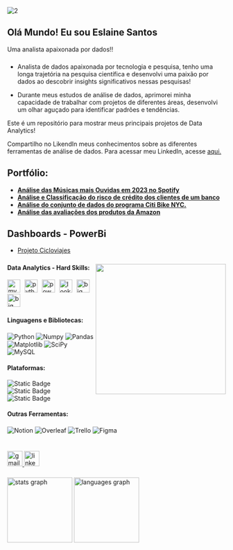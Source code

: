 ![2](https://github.com/user-attachments/assets/92bbe8c3-8199-45b8-9735-b215b1834a84)
<h2 align="left">Olá Mundo! Eu sou Eslaine Santos</h2>
Uma analista apaixonada por dados!!

###

* Analista de dados apaixonada por tecnologia e pesquisa, tenho uma longa trajetória na pesquisa científica e desenvolvi uma paixão por dados ao descobrir insights significativos nessas pesquisas!

* Durante meus estudos de análise de dados, aprimorei minha capacidade de trabalhar com projetos de diferentes áreas, desenvolvi um olhar aguçado para identificar padrões e tendências.

Este é um repositório para mostrar meus principais projetos de Data Analytics!

Compartilho no LikendIn meus conhecimentos sobre as diferentes ferramentas de análise de dados. Para acessar meu LinkedIn, acesse [aqui.](https://www.linkedin.com/in/eslaine-santos-e-santos-46159a28/)

## Portfólio:
* [**Análise das Músicas mais Ouvidas em 2023 no Spotify**](https://github.com/annesantos1990/spotify_project.git)
* [**Análise e Classificação do risco de crédito dos clientes de um banco**](https://github.com/annesantos1990/relative_risk_project)
* [**Análise do conjunto de dados do programa Citi Bike NYC.**](https://github.com/annesantos1990/cicloviajes_project/)
* [**Análise das avaliações dos produtos da Amazon**](https://github.com/annesantos1990/amazon_project)

## Dashboards - PowerBi
* [Projeto Cicloviajes](https://app.powerbi.com/view?r=eyJrIjoiYjMyMWJhNWMtMmEwNy00MWQyLWE0MGYtMzQxOTZmN2JjYzI4IiwidCI6ImUwZjY3ODE5LTJmNmYtNDg0Mi1hZjVlLTA5ZjI4Y2U4N2U0NyJ9&pageName=97bb87652afe04456c88)

  ###
<img align="right" height="300" src="https://github.com/annesantos1990/annesantos1990/assets/166059836/2dd20abe-09b1-411e-9dbe-2d15dfab18ba"  />

#### Data Analytics - Hard Skills:

<div align="left">
  <img src="https://cdn.jsdelivr.net/gh/devicons/devicon/icons/mysql/mysql-original.svg" height="30" alt="mysql logo"  />
  <img width="2" />
  <img src="https://cdn.jsdelivr.net/gh/devicons/devicon/icons/python/python-original.svg" height="30" alt="python logo"  />
  <img width="2" />
  <img src="https://github.com/user-attachments/assets/eee008a0-f5ed-43a1-8b56-ce67a37de27d" height="30" alt="power bi logo"  />
  <img width="2" />
  <img src="https://github.com/user-attachments/assets/1605e268-4b12-469c-bc12-b1419572a0f9" height="30" alt="looker studio logo"  />
  <img width="2" />
  <img src="https://github.com/user-attachments/assets/b1fdab1b-2e10-48e4-9596-df0cc6dbda27" height="30" alt="big query logo"  />
  <img width="2" />
  <img src="https://github.com/user-attachments/assets/ce9e53cb-f7c5-42cf-b002-b5317494c9cb" height="30" alt="big query logo"  />
  <img width="2" />


#### Linguagens e Bibliotecas: 
  <img align="center" alt="Python" src="https://img.shields.io/badge/Python-3776AB?style=for-the-badge&logo=python&logoColor=white" />
  <img align="center" alt="Numpy" src="https://img.shields.io/badge/numpy-%23013243.svg?style=for-the-badge&logo=numpy&logoColor=white" />
  <img align="center" alt="Pandas" src="https://img.shields.io/badge/pandas-%23150458.svg?style=for-the-badge&logo=pandas&logoColor=white" />
  <img align="center" alt="Matplotlib" src="https://img.shields.io/badge/Matplotlib-%23ffffff.svg?style=for-the-badge&logo=Matplotlib&logoColor=black" />
  <img align="center" alt="SciPy" src="https://img.shields.io/badge/SciPy-%230C55A5.svg?style=for-the-badge&logo=scipy&logoColor=%white" />
  <img align="center" alt="MySQL" src="https://img.shields.io/badge/MySQL-00000F?style=for-the-badge&logo=mysql&logoColor=white" />

#### Plataformas:

![Static Badge](https://img.shields.io/badge/google%20big%20query-google%20big%20query?style=for-the-badge&logo=googlebigquery&logoColor=white&color=%23669DF6)
![Static Badge](https://img.shields.io/badge/Google%20Colab-Google%20Colab?style=for-the-badge&logo=Google%20Colab&logoColor=white&color=%23F9AB00)
![Static Badge](https://img.shields.io/badge/jupyter-jupyter?style=for-the-badge&logo=jupyter&logoColor=white&color=%23F37626)



#### Outras Ferramentas:

  <img align="center" alt="Notion" src="https://img.shields.io/badge/Notion-000000?style=for-the-badge&logo=notion&logoColor=white" />
   <img align="center" alt="Overleaf" src="https://img.shields.io/badge/Overleaf-47A141?style=for-the-badge&logo=Overleaf&logoColor=white" />
  <img align="center" alt="Trello" src="https://img.shields.io/badge/Trello-0052CC?style=for-the-badge&logo=trello&logoColor=white" />
  <img align="center" alt="Figma" src="https://img.shields.io/badge/Figma-Figma?style=for-the-badge&logo=figma&logoColor=white&color=%23F24E1E" />


 
###

<br clear="both">

<div align="left">
  <a href="annesantos1990@gmail.com" target="_blank">
    <img src="https://img.shields.io/static/v1?message=Gmail&logo=gmail&label=&color=D14836&logoColor=white&labelColor=&style=for-the-badge" height="35" alt="gmail logo"  />
  </a>
  <a href="https://www.linkedin.com/in/eslaine-santos-e-santos-46159a28/" target="_blank">
    <img src="https://img.shields.io/static/v1?message=LinkedIn&logo=linkedin&label=&color=0077B5&logoColor=white&labelColor=&style=for-the-badge" height="35" alt="linkedin logo"  />
  </a>
</div>

###

<div align="left">
  <img src="https://github-readme-stats.vercel.app/api?username=annesantos1990&hide_title=false&hide_rank=false&show_icons=true&include_all_commits=true&count_private=true&disable_animations=false&theme=dracula&locale=en&hide_border=false" height="150" alt="stats graph"  />
  <img src="https://github-readme-stats.vercel.app/api/top-langs?username=annesantos1990&locale=en&hide_title=false&layout=compact&card_width=320&langs_count=5&theme=dracula&hide_border=false" height="150" alt="languages graph"  />
</div>









